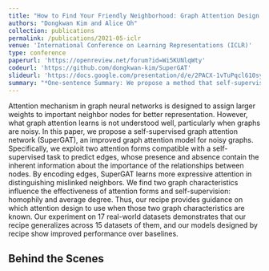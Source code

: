 ```yaml
---
title: "How to Find Your Friendly Neighborhood: Graph Attention Design with Self-Supervision"
authors: "Dongkwan Kim and Alice Oh"
collection: publications
permalink: /publications/2021-05-iclr
venue: 'International Conference on Learning Representations (ICLR)'
type: conference
paperurl: 'https://openreview.net/forum?id=Wi5KUNlqWty'
codeurl: 'https://github.com/dongkwan-kim/SuperGAT'
slideurl: 'https://docs.google.com/presentation/d/e/2PACX-1vTuPqcl610sy0RzVf5Y0PJm5Y-v_D2mtBvZeYSRxYnM6s7u6QXLAZa97_GZJifE-1lr8la91JbEs6Vz/pub?start=false&loop=false&delayms=3000&slide=id.p'
summary: "*One-sentence Summary: We propose a method that self-supervise graph attention through edges and it should be designed according to the average degree and homophily of graphs.*"
---
```


Attention mechanism in graph neural networks is designed to assign larger weights to important neighbor nodes for better representation. However, what graph attention learns is not understood well, particularly when graphs are noisy. In this paper, we propose a self-supervised graph attention network (SuperGAT), an improved graph attention model for noisy graphs. Specifically, we exploit two attention forms compatible with a self-supervised task to predict edges, whose presence and absence contain the inherent information about the importance of the relationships between nodes. By encoding edges, SuperGAT learns more expressive attention in distinguishing mislinked neighbors. We find two graph characteristics influence the effectiveness of attention forms and self-supervision: homophily and average degree. Thus, our recipe provides guidance on which attention design to use when those two graph characteristics are known. Our experiment on 17 real-world datasets demonstrates that our recipe generalizes across 15 datasets of them, and our models designed by recipe show improved performance over baselines.

## Behind the Scenes
